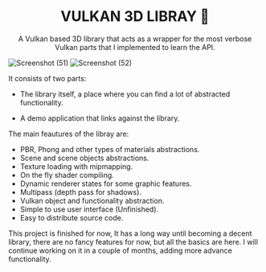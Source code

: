  <H1 ALIGN="CENTER"> VULKAN 3D LIBRAY 👀 </H1>
<p align="center"> 
A Vulkan based 3D library that acts as a wrapper for the most verbose Vulkan parts that I implemented to learn the API.

![Screenshot (51)](https://github.com/AEspinosaDev/Vulkan-Engine/assets/79087129/89759b3c-b129-4f54-b177-8b9c7ac3b14c)
![Screenshot (52)](https://github.com/AEspinosaDev/Vulkan-Engine/assets/79087129/32acad6d-4ddb-4952-a877-08e8a20fdf7e)


It consists of two parts:

- The library itself, a place where you can find a lot of abstracted functionality.

- A demo application that links against the library.

The main feautures of the libray are:

- PBR, Phong and other types of materials abstractions.
- Scene and scene objects abstractions.
- Texture loading with mipmapping.
- On the fly shader compiling.
- Dynamic renderer states for some graphic features.
- Multipass (depth pass for shadows).
- Vulkan object and functionality abstraction.
- Simple to use user interface (Unfinished).
- Easy to distribute source code.

This project is finished for now, It has a long way until becoming a decent library, there are no fancy features for now, but all the basics are here. I will continue working on it in a couple of months, adding more advance functionality.
